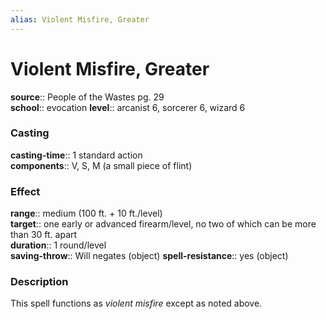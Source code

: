 ```yaml
---
alias: Violent Misfire, Greater
---
```


# Violent Misfire, Greater 

**source**:: People of the Wastes pg. 29  
**school**:: evocation
**level**:: arcanist 6, sorcerer 6, wizard 6

### Casting 

**casting-time**:: 1 standard action  
**components**:: V, S, M (a small piece of flint)

### Effect 

**range**:: medium (100 ft. + 10 ft./level)  
**target**:: one early or advanced firearm/level, no two of which can be more than 30 ft. apart  
**duration**:: 1 round/level  
**saving-throw**:: Will negates (object)
**spell-resistance**:: yes (object)

### Description 

This spell functions as *violent misfire* except as noted above.
